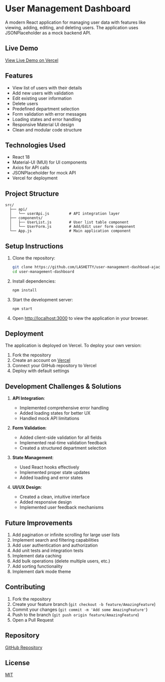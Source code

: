 # User Management Dashboard

A modern React application for managing user data with features like viewing, adding, editing, and deleting users. The application uses JSONPlaceholder as a mock backend API.

## Live Demo
[View Live Demo on Vercel](https://user-management-dashboard-ajackus.vercel.app)

## Features

- View list of users with their details
- Add new users with validation
- Edit existing user information
- Delete users
- Predefined department selection
- Form validation with error messages
- Loading states and error handling
- Responsive Material UI design
- Clean and modular code structure

## Technologies Used

- React 18
- Material-UI (MUI) for UI components
- Axios for API calls
- JSONPlaceholder for mock API
- Vercel for deployment

## Project Structure

```
src/
  ├── api/
  │   └── userApi.js         # API integration layer
  ├── components/
  │   ├── UserList.js        # User list table component
  │   └── UserForm.js        # Add/Edit user form component
  └── App.js                 # Main application component
```

## Setup Instructions

1. Clone the repository:
   ```bash
   git clone https://github.com/LASHETTY/user-management-dashboad-ajackus-assignment.git
   cd user-management-dashboard
   ```

2. Install dependencies:
   ```bash
   npm install
   ```

3. Start the development server:
   ```bash
   npm start
   ```

4. Open [http://localhost:3000](http://localhost:3000) to view the application in your browser.

## Deployment

The application is deployed on Vercel. To deploy your own version:

1. Fork the repository
2. Create an account on [Vercel](https://vercel.com)
3. Connect your GitHub repository to Vercel
4. Deploy with default settings

## Development Challenges & Solutions

1. **API Integration**: 
   - Implemented comprehensive error handling
   - Added loading states for better UX
   - Handled mock API limitations

2. **Form Validation**: 
   - Added client-side validation for all fields
   - Implemented real-time validation feedback
   - Created a structured department selection

3. **State Management**: 
   - Used React hooks effectively
   - Implemented proper state updates
   - Added loading and error states

4. **UI/UX Design**: 
   - Created a clean, intuitive interface
   - Added responsive design
   - Implemented user feedback mechanisms

## Future Improvements

1. Add pagination or infinite scrolling for large user lists
2. Implement search and filtering capabilities
3. Add user authentication and authorization
4. Add unit tests and integration tests
5. Implement data caching
6. Add bulk operations (delete multiple users, etc.)
7. Add sorting functionality
8. Implement dark mode theme

## Contributing

1. Fork the repository
2. Create your feature branch (`git checkout -b feature/AmazingFeature`)
3. Commit your changes (`git commit -m 'Add some AmazingFeature'`)
4. Push to the branch (`git push origin feature/AmazingFeature`)
5. Open a Pull Request

## Repository

[GitHub Repository](https://github.com/LASHETTY/user-management-dashboad-ajackus-assignment)

## License

[MIT](https://choosealicense.com/licenses/mit/)
